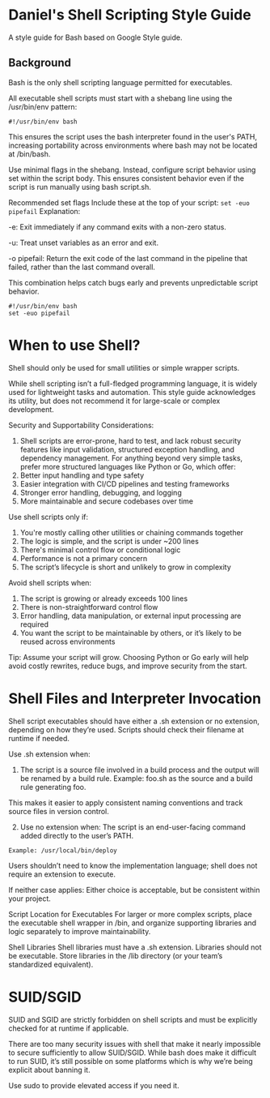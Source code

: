 # Daniel's Shell Scripting Style Guide
A style guide for Bash based on Google Style guide. 

## Background
Bash is the only shell scripting language permitted for executables.

All executable shell scripts must start with a shebang line using the /usr/bin/env pattern:

`#!/usr/bin/env bash`

This ensures the script uses the bash interpreter found in the user's PATH, increasing portability across environments where bash may not be located at /bin/bash.

Use minimal flags in the shebang. Instead, configure script behavior using set within the script body. This ensures consistent behavior even if the script is run manually using bash script.sh.

Recommended set flags
Include these at the top of your script:
`set -euo pipefail`
Explanation:

-e: Exit immediately if any command exits with a non-zero status.

-u: Treat unset variables as an error and exit.

-o pipefail: Return the exit code of the last command in the pipeline that failed, rather than the last command overall.

This combination helps catch bugs early and prevents unpredictable script behavior.

```
#!/usr/bin/env bash
set -euo pipefail
```

# When to use Shell? 
Shell should only be used for small utilities or simple wrapper scripts.

While shell scripting isn’t a full-fledged programming language, it is widely used for lightweight tasks and automation. This style guide acknowledges its utility, but does not recommend it for large-scale or complex development.

Security and Supportability Considerations:
1. Shell scripts are error-prone, hard to test, and lack robust security features like input validation, structured exception handling, and dependency management. For anything beyond very simple tasks, prefer more structured languages like Python or Go, which offer:
2. Better input handling and type safety
3. Easier integration with CI/CD pipelines and testing frameworks
4. Stronger error handling, debugging, and logging
5. More maintainable and secure codebases over time

Use shell scripts only if:
1. You're mostly calling other utilities or chaining commands together
2. The logic is simple, and the script is under ~200 lines
3. There's minimal control flow or conditional logic
4. Performance is not a primary concern
5. The script’s lifecycle is short and unlikely to grow in complexity

Avoid shell scripts when:
1. The script is growing or already exceeds 100 lines
2. There is non-straightforward control flow
3. Error handling, data manipulation, or external input processing are required
4. You want the script to be maintainable by others, or it’s likely to be reused across environments

Tip: 
Assume your script will grow. Choosing Python or Go early will help avoid costly rewrites, reduce bugs, and improve security from the start.

# Shell Files and Interpreter Invocation
Shell script executables should have either a .sh extension or no extension, depending on how they’re used. Scripts should check their filename at runtime if needed.

Use .sh extension when:
1. The script is a source file involved in a build process and the output will be renamed by a build rule.
Example: foo.sh as the source and a build rule generating foo.

This makes it easier to apply consistent naming conventions and track source files in version control.

2. Use no extension when:
The script is an end-user-facing command added directly to the user’s PATH.
```
Example: /usr/local/bin/deploy
```

Users shouldn’t need to know the implementation language; shell does not require an extension to execute.

If neither case applies:
Either choice is acceptable, but be consistent within your project.

Script Location for Executables
For larger or more complex scripts, place the executable shell wrapper in /bin, and organize supporting libraries and logic separately to improve maintainability.

Shell Libraries
Shell libraries must have a .sh extension. 
Libraries should not be executable.
Store libraries in the /lib directory (or your team’s standardized equivalent).

# SUID/SGID
SUID and SGID are strictly forbidden on shell scripts and must be explicitly checked for at runtime if applicable.

There are too many security issues with shell that make it nearly impossible to secure sufficiently to allow SUID/SGID. While bash does make it difficult to run SUID, it’s still possible on some platforms which is why we’re being explicit about banning it.

Use sudo to provide elevated access if you need it.
